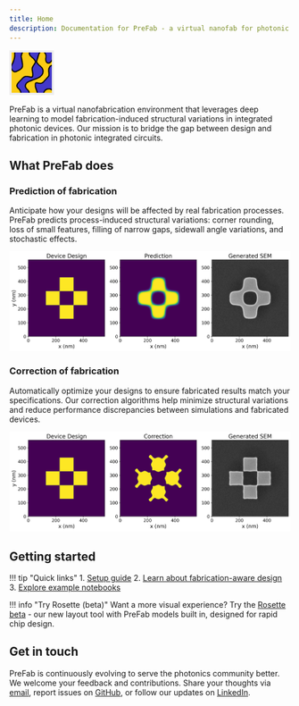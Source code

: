 ```yaml
---
title: Home
description: Documentation for PreFab - a virtual nanofab for photonic integrated circuit design
---
```

<img src="assets/prefab_logo_box.svg" alt="PreFab logo" width="80">

PreFab is a virtual nanofabrication environment that leverages deep learning to model fabrication-induced structural variations in integrated photonic devices. Our mission is to bridge the gap between design and fabrication in photonic integrated circuits.

## What PreFab does

### Prediction of fabrication

Anticipate how your designs will be affected by real fabrication processes. PreFab predicts process-induced structural variations: corner rounding, loss of small features, filling of narrow gaps, sidewall angle variations, and stochastic effects.

![Example of PreFab prediction](assets/promo_p.png)

### Correction of fabrication

Automatically optimize your designs to ensure fabricated results match your specifications. Our correction algorithms help minimize structural variations and reduce performance discrepancies between simulations and fabricated devices.

![Example of PreFab correction](assets/promo_c.png)

## Getting started

!!! tip "Quick links"
    1. [Setup guide](setup.md)
    2. [Learn about fabrication-aware design](fab_aware_design.md)
    3. [Explore example notebooks](examples/1_prediction.ipynb)

!!! info "Try Rosette (beta)"
    Want a more visual experience? Try the [Rosette beta](https://rosette.dev) - our new layout tool with PreFab models built in, designed for rapid chip design.

## Get in touch

PreFab is continuously evolving to serve the photonics community better. We welcome your feedback and contributions. Share your thoughts via [email](mailto:hi@prefabphotonics.com), report issues on [GitHub](https://github.com/PreFab-Photonics/PreFab/issues), or follow our updates on [LinkedIn](https://www.linkedin.com/company/prefab-photonics).
